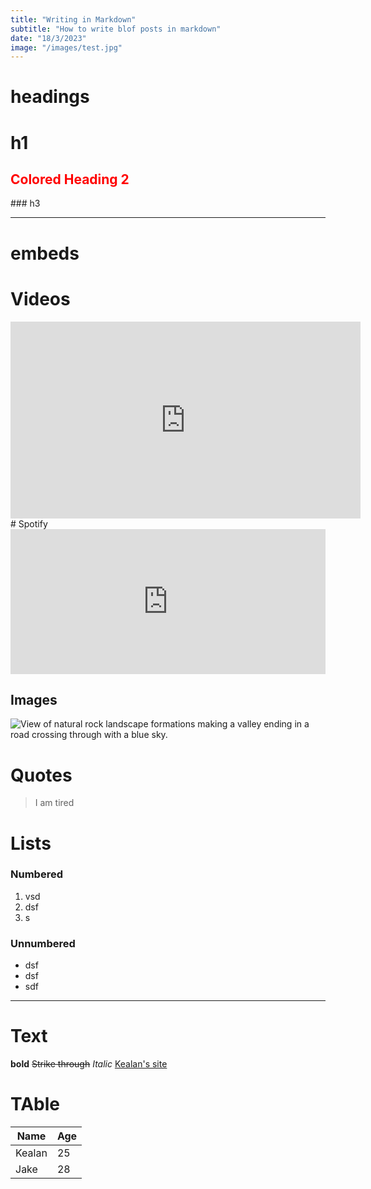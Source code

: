 ```yaml
---
title: "Writing in Markdown"
subtitle: "How to write blof posts in markdown"
date: "18/3/2023"
image: "/images/test.jpg"
---
```


# headings
# h1
<h2 style="color:red"> Colored Heading 2</h2>
### h3


<hr/>


# embeds

# Videos
<iframe width="560" height="315" src="https://www.youtube.com/embed/CVz4fnHnmIg" title="YouTube video player" frameborder="0" allow="accelerometer; autoplay; clipboard-write; encrypted-media; gyroscope; picture-in-picture; web-share" allowfullscreen></iframe>
# Spotify
<iframe src="https://open.spotify.com/embed-podcast/episode/1zYjJnRFiRi4CTvhlHOiyS" width="100%" height="232" frameborder="0" allowtransparency="true" allow="encrypted-media"></iframe>

## Images
![View of natural rock landscape formations making a valley ending in a road crossing through with a blue sky.](https://images.unsplash.com/photo-1660866838784-6c5158c0f979?ixlib=rb-1.2.1&ixid=MnwxMjA3fDB8MHxwaG90by1wYWdlfHx8fGVufDB8fHx8&auto=format&fit=crop&w=387&q=80)
# Quotes
> I am tired


# Lists
### Numbered
1. vsd
2. dsf
3. s

### Unnumbered
* dsf
* dsf
* sdf
--- 
# Text
**bold** 
~~Strike through~~
*Italic*
[Kealan's site](https://www.kealanparr.com)


# TAble

| Name   | Age |
| ------ | --- |
| Kealan | 25  |
| Jake   | 28  |
